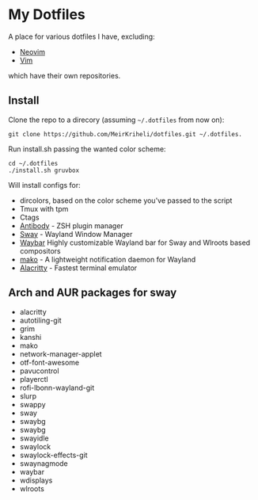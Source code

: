 # My Dotfiles

A place for various dotfiles I have, excluding:

* [Neovim](https://github.com/MeirKriheli/dotneovim)
* [Vim](https://github.com/MeirKriheli/dotvim)

which have their own repositories.


## Install

Clone the repo to a direcory (assuming `~/.dotfiles` from now on):

    git clone https://github.com/MeirKriheli/dotfiles.git ~/.dotfiles.

Run install.sh passing the wanted color scheme:

    cd ~/.dotfiles
    ./install.sh gruvbox

Will install configs for:

* dircolors, based on the color scheme you've passed to the script
* Tmux with tpm
* Ctags
* [Antibody](https://getantibody.github.io/) - ZSH plugin manager
* [Sway](https://swaywm.org/) - Wayland Window Manager
* [Waybar](https://github.com/Alexays/Waybar) Highly customizable Wayland bar for Sway and
  Wlroots based compositors
* [mako](https://github.com/emersion/mako) - A lightweight notification daemon for Wayland
* [Alacritty](https://github.com/alacritty/alacritty) - Fastest terminal emulator


## Arch and AUR packages for sway

* alacritty
* autotiling-git
* grim
* kanshi
* mako
* network-manager-applet
* otf-font-awesome
* pavucontrol
* playerctl
* rofi-lbonn-wayland-git
* slurp
* swappy
* sway
* swaybg
* swaybg
* swayidle
* swaylock
* swaylock-effects-git
* swaynagmode
* waybar
* wdisplays
* wlroots
